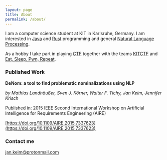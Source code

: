 ```yaml
---
layout: page
title: About
permalink: /about/
---
```


I am a computer science student at KIT in Karlsruhe, Germany.
I am interested in [Java](https://en.wikipedia.org/wiki/Java_(programming_language)) and [Rust](https://en.wikipedia.org/wiki/Rust_(programming_language)) programming and general [Natural Language Processing](https://en.wikipedia.org/wiki/Natural_language_processing).

As a hobby I take part in playing [CTF](https://ctftime.org/ctf-wtf/) together with the teams [KITCTF](https://kitctf.de/) and [Eat, Sleep, Pwn, Repeat](https://twitter.com/EatSleepPwnRpt).

### Published Work
**DeNom: a tool to find problematic nominalizations using NLP**

*by Mathias Landhäußer, Sven J. Körner, Walter F. Tichy, Jan Keim, Jennifer Krisch*

Published in: 2015 IEEE Second International Workshop on Artificial Intelligence for Requirements Engineering (AIRE)

[https://doi.org/10.1109/AIRE.2015.7337623](https://doi.org/10.1109/AIRE.2015.7337623)

### Contact me

[jan.keim@protonmail.com](mailto:jan.keim@protonmail.com)
